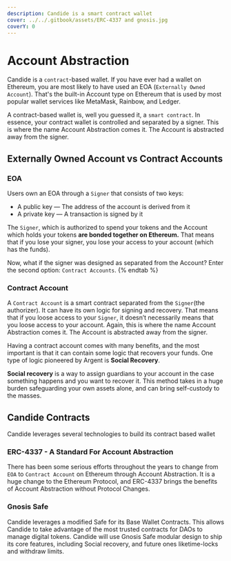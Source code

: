 ```yaml
---
description: Candide is a smart contract wallet
cover: ../../.gitbook/assets/ERC-4337 and gnosis.jpg
coverY: 0
---
```


# Account Abstraction

Candide is a `contract`-based wallet. If you have ever had a wallet on Ethereum, you are most likely to have used an EOA (`Externally Owned Account`). That's the built-in Account type on Ethereum that is used by most popular wallet services like MetaMask, Rainbow, and Ledger.

A contract-based wallet is, well you guessed it, a `smart contract`. In essence, your contract wallet is controlled and separated by a signer. This is where the name Account Abstraction comes it. The Account is abstracted away from the signer.

## Externally Owned Account vs Contract Accounts
### EOA
Users own an EOA through a `Signer` that consists of two keys:

* A public key — The address of the account is derived from it
* A private key — A transaction is signed by it

The `Signer`, which is authorized to spend your tokens and the Account which holds your tokens **are bonded together on Ethereum.** That means that if you lose your signer, you lose your access to your account (which has the funds).

Now, what if the signer was designed as separated from the Account? Enter the second option: `Contract Accounts`.
{% endtab %}

### Contract Account
A `Contract Account` is a smart contract separated from the `Signer`(the authorizer). It can have its own logic for signing and recovery. That means that if you loose access to your `Signer`, it doesn’t necessarily means that you loose access to your account. Again, this is where the name Account Abstraction comes it. The Account is abstracted away from the signer.

Having a contract account comes with many benefits, and the most important is that it can contain some logic that recovers your funds. One type of logic pioneered by Argent is **Social Recovery**.&#x20;

**Social recovery** is a way to assign guardians to your account in the case something happens and you want to recover it. This method takes in a huge burden safeguarding your own assets alone, and can bring self-custody to the masses.&#x20;

## Candide Contracts

Candide leverages several technologies to build its contract based wallet

### ERC-4337 - A Standard For Account Abstraction&#x20;

There has been some serious efforts throughout the years to change from `EOA` to `Contract Account` on Ethereum through Account Abstraction. It is a huge change to the Ethereum Protocol, and ERC-4337 brings the benefits of Account Abstraction without Protocol Changes.

### Gnosis Safe

Candide leverages a modified Safe for its Base Wallet Contracts. This allows Candide to take advantage of the most trusted contracts for DAOs to manage digital tokens. Candide will use Gnosis Safe modular design to ship its core features, including Social recovery, and future ones liketime-locks and withdraw limits.
